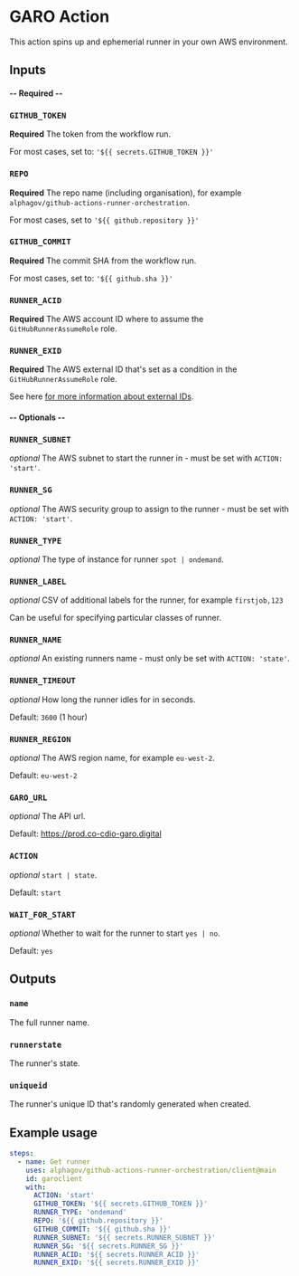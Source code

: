 # GARO Action

This action spins up and ephemerial runner in your own AWS environment.

## Inputs

#### -- Required --

### `GITHUB_TOKEN`

**Required** The token from the workflow run.

For most cases, set to: `'${{ secrets.GITHUB_TOKEN }}'`

### `REPO`

**Required** The repo name (including organisation), for example `alphagov/github-actions-runner-orchestration`.

For most cases, set to `'${{ github.repository }}'`

### `GITHUB_COMMIT`

**Required** The commit SHA from the workflow run.

For most cases, set to: `'${{ github.sha }}'`

### `RUNNER_ACID`

**Required** The AWS account ID where to assume the `GitHubRunnerAssumeRole` role.

### `RUNNER_EXID`

**Required** The AWS external ID that's set as a condition in the `GitHubRunnerAssumeRole` role.

See here [for more information about external IDs](https://docs.aws.amazon.com/IAM/latest/UserGuide/id_roles_create_for-user_externalid.html).

#### -- Optionals --

### `RUNNER_SUBNET`

_optional_ The AWS subnet to start the runner in - must be set with `ACTION: 'start'`.

### `RUNNER_SG`

_optional_ The AWS security group to assign to the runner - must be set with `ACTION: 'start'`.

### `RUNNER_TYPE`

_optional_ The type of instance for runner `spot | ondemand`.

### `RUNNER_LABEL`

_optional_ CSV of additional labels for the runner, for example `firstjob,123`

Can be useful for specifying particular classes of runner.

### `RUNNER_NAME`

_optional_ An existing runners name - must only be set with `ACTION: 'state'`.

### `RUNNER_TIMEOUT`

_optional_ How long the runner idles for in seconds.

Default: `3600` (1 hour)

### `RUNNER_REGION`

_optional_ The AWS region name, for example `eu-west-2`.

Default: `eu-west-2`

### `GARO_URL`

_optional_ The API url.

Default: https://prod.co-cdio-garo.digital

### `ACTION`

_optional_ `start | state`.

Default: `start`

### `WAIT_FOR_START`

_optional_ Whether to wait for the runner to start `yes | no`.

Default: `yes`


## Outputs

### `name`

The full runner name.

### `runnerstate`

The runner's state.

### `uniqueid`

The runner's unique ID that's randomly generated when created.

## Example usage

``` yml
steps:
  - name: Get runner
    uses: alphagov/github-actions-runner-orchestration/client@main
    id: garoclient
    with:
      ACTION: 'start'
      GITHUB_TOKEN: '${{ secrets.GITHUB_TOKEN }}'
      RUNNER_TYPE: 'ondemand'
      REPO: '${{ github.repository }}'
      GITHUB_COMMIT: '${{ github.sha }}'
      RUNNER_SUBNET: '${{ secrets.RUNNER_SUBNET }}'
      RUNNER_SG: '${{ secrets.RUNNER_SG }}'
      RUNNER_ACID: '${{ secrets.RUNNER_ACID }}'
      RUNNER_EXID: '${{ secrets.RUNNER_EXID }}'
```
